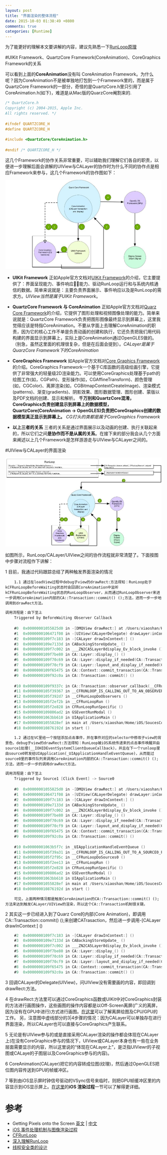 ```yaml
---
layout: post
title: "界面渲染的整体流程"
date: 2015-10-03 01:38:49 +0800
comments: true
categories: [Runtime]
---
```


<!--more-->

为了能更好的理解本文要讲解的内容，建议先熟悉一下[RunLoop原理](http://blog.handy.wang/blog/2014/05/26/runloopxue-xi-bi-ji-1/)

#UIKit Framework、QuartzCore Framework(CoreAnimation)、CoreGraphics Framework的关系

可以看到上面的**CoreAnimation**没有叫 CoreAnimation Framework。为什么呢？因为CoreAnimation不是被单独地打包到一个Framework里的，而是属于QuartzCore Framework的一部分，奇怪的是QuartzCore.h里只引用了CoreAnimation.h(如下)，难道是从Mac版的QuarzCore阉割来的.

```objectivec
/* QuartzCore.h
Copyright (c) 2004-2015, Apple Inc.
All rights reserved. */

#ifndef QUARTZCORE_H
#define QUARTZCORE_H

#include <QuartzCore/CoreAnimation.h>

#endif /* QUARTZCORE_H */
```

这几个Framework的协作关系非常重要，可以辅助我们理解它们各自的职责，以便进一步理解后面会讲解的UIView与CALayer的协作时为什么不同的协作点是相应Framework来参与，这几个Framework的协作图如下：

![UIKit|QuarzCore|CoreGraphics关系图](https://raw.githubusercontent.com/Handy-Wang/Handy-Wang.github.io/source/source/_posts/img/UIKit-QuarzCore-CoreGraphics-relations.jpg "UIKit|QuarzCore|CoreGraphics关系图")

* **UIKit Framework**
正如Apple官方文档对[UIKit Framework](https://developer.apple.com/library/ios/documentation/UIKit/Reference/UIKit_Framework/)的介绍，它主要提供了：界面呈现能力、事件响应能力、驱动RunLoop运行和与系统内核通信的数据。简单来说就是：主要负责界面展示、事件响应以及是RunLoop的需求方。*UIView当然是属于UIKit Framework*。

* **QuartzCore Framework 与 CoreAnimation**
正如Apple官方文档对[Quarz Core Framework](https://developer.apple.com/library/mac/documentation/GraphicsImaging/Reference/QuartzCoreRefCollection/)的介绍，它提供了图形处理和视频图像处理的能力。简单来说就是：QuartzCore Framework负责把图形图像最终显示到屏幕上，这里我觉得应该是特指CoreAnimation。不要从字面上去理解CoreAnimation的职责，因为它的核心工作不单是负责动画的创建和执行，它还负责把我们用代码构建的界面显示到屏幕上，实际上是CoreAnimation通过OpenGLES做的。（别急，虽然这里面的机理很复杂，但是在后面会提到）。*CALayer是属于QuarzCore Framework下的CoreAnimation*

* **CoreGraphics Framework**
如Apple官方文档对[Core Graphics Framework](https://developer.apple.com/library/prerelease/ios/documentation/CoreGraphics/Reference/CoreGraphics_Framework/index.html)的介绍。CoreGraphics Framework一个基于C库函数的高级绘画引擎，它提供了非常强大的轻量级2D渲染能力。可以使用CoreGraphics处理基于path的绘图工作(如，CGPath)、变形操作(如，CGAffineTransform)、颜色管理(如，CGColor)、离屏渲染(如，CGBitmapContextCreateImage)、渲染模式(patterns)、渐变(gradients)、阴影效果、图形数据管理、图形创建、蒙版以及PDF文档的创建、显示和解析。
**千万别和QuartzCore混淆，CoreGraphics负责创建显示到屏幕上的数据模型，QuartzCore(CoreAnimation -> OpenGLES)负责把CoreGraphics创建的数据模型真正显示到屏幕上。** *CG打头的类都是属于CoreGraphics Framework*

* **以上三者的关系**
三者的关系是通过界面展示以及动画的创建、执行关联起来的，所以它们之间**是协作而不是从属的关系**。在接下来的部分我会从几个方面来阐述以上几个Framework是怎样游游走与UIView与CALayer之间的。

#UIView与CALayer的界面渲染

![UIView的显示流程图](https://raw.githubusercontent.com/Handy-Wang/Handy-Wang.github.io/source/source/_posts/img/uiview_rendering_process.jpg "UIView的显示流程图")

如图所示，RunLoop/CALayer/UIView之间的协作流程就非常清楚了。下面按图中步骤对流程作下讲解：

1 目前，我通过代码跟踪总结了两种触发界面渲染的情况


		1.1 通过在loadView过程中debug子view的drawRect:方法得知：RunLoop处于kCFRunLoopBeforeWaiting状态时会回调CoreAnimation中监听kCFRunLoopBeforeWaiting状态的RunLoopObserver，从而通过RunLoopObserver来进一步调用CoreAnimation内部的CA::Transaction::commit() ();方法，进而一步一步地调用到drawRect方法。

```objectivec
调用流程是：由下至上
	Triggered by BeforeWaiting Observer Callback
		
	#0	0x00000001055825d0 in -[DMQView drawRect:] at /Users/xiaoshan/Home/iOS/SoucesCode/DispatchMainQueue/DispatchMainQueue/DMQView.m:16
	#1	0x0000000106471f08 in -[UIView(CALayerDelegate) drawLayer:inContext:] ()
	#2	0x0000000109f7c183 in -[CALayer drawInContext:] ()
	#3	0x0000000109e7133d in CABackingStoreUpdate_ ()
	#4	0x0000000109f7c002 in ___ZN2CA5Layer8display_Ev_block_invoke ()
	#5	0x0000000109f7be80 in CA::Layer::display_() ()
	#6	0x0000000109f70c69 in CA::Layer::display_if_needed(CA::Transaction*) ()
	#7	0x0000000109f70cf9 in CA::Layer::layout_and_display_if_needed(CA::Transaction*) ()
	#8	0x0000000109f65475 in CA::Context::commit_transaction(CA::Transaction*) ()
	#9	0x0000000109f92c0a in CA::Transaction::commit() ()
		
	#10	0x0000000109f9337c in CA::Transaction::observer_callback(__CFRunLoopObserver*, unsigned long, void*) ()
	#11	0x0000000105f39367 in __CFRUNLOOP_IS_CALLING_OUT_TO_AN_OBSERVER_CALLBACK_FUNCTION__ ()
	#12	0x0000000105f392d7 in __CFRunLoopDoObservers ()
	#13	0x0000000105f2ef2b in __CFRunLoopRun ()
	#14	0x0000000105f2e828 in CFRunLoopRunSpecific ()
	#15	0x0000000109806ad2 in GSEventRunModal ()
	#16	0x00000001063bb610 in UIApplicationMain ()
	#17	0x00000001055828ef in main at /Users/xiaoshan/Home/iOS/SoucesCode/DispatchMainQueue/DispatchMainQueue/main.m:14
	#18	0x000000010876192d in start ()
```
			
		1.2 通过在VC里给一个按钮添加点击事件，并在事件对应的selector中修改子view的背景色，debug子view的drawRect:方法得知：RunLoop被iOS系统传递来的点击事件唤醒并由source1处理(__IOHIDEventSystemClientQueueCallback)，并且在下一个runloop里由source0转发给UIApplication(_UIApplicationHandleEventQueue)，从而能过source0里的事件队列来调用CoreAnimation内部的CA::Transaction::commit() ();方法，进而一步一步的调用drawRect方法。

```objectivec
调用流程是：由下至上
	Triggered by Source1 [Click Event] -> Source0
		
	#0	0x00000001055825d0 in -[DMQView drawRect:] at /Users/xiaoshan/Home/iOS/SoucesCode/DispatchMainQueue/DispatchMainQueue/DMQView.m:16
	#1	0x0000000106471f08 in -[UIView(CALayerDelegate) drawLayer:inContext:] ()
	#2	0x0000000109f7c183 in -[CALayer drawInContext:] ()
	#3	0x0000000109e7133d in CABackingStoreUpdate_ ()
	#4	0x0000000109f7c002 in ___ZN2CA5Layer8display_Ev_block_invoke ()
	#5	0x0000000109f7be80 in CA::Layer::display_() ()
	#6	0x0000000109f70c69 in CA::Layer::display_if_needed(CA::Transaction*) ()
	#7	0x0000000109f70cf9 in CA::Layer::layout_and_display_if_needed(CA::Transaction*) ()
	#8	0x0000000109f65475 in CA::Context::commit_transaction(CA::Transaction*) ()
	#9	0x0000000109f92c0a in CA::Transaction::commit() ()
		
	#10	0x00000001063b5f7c in _UIApplicationHandleEventQueue ()
	#11	0x0000000105f39a31 in __CFRUNLOOP_IS_CALLING_OUT_TO_A_SOURCE0_PERFORM_FUNCTION__ ()
	#12	0x0000000105f2f95c in __CFRunLoopDoSources0 ()
	#13	0x0000000105f2ee13 in __CFRunLoopRun ()
	#14	0x0000000105f2e828 in CFRunLoopRunSpecific ()
	#15	0x0000000109806ad2 in GSEventRunModal ()
	#16	0x00000001063bb610 in UIApplicationMain ()
	#17	0x00000001055828ef in main at /Users/xiaoshan/Home/iOS/SoucesCode/DispatchMainQueue/DispatchMainQueue/main.m:14
	#18	0x000000010876192d in start ()
```
			
		可见，上面两种情况都是触发CoreAnimation的CA::Transaction::commit() ();方法来达到触发CALayer/UIView的渲染，所以这个CA::Transaction机制很关键。

2 其实这一步已经进入到了Quarz Core的内部(Core Animation)，即调用CA::Transaction::commit() ();来创建CATrasaction，然后进一步调用-[CALayer drawInContext:] ()

```objectivec
	#2	0x0000000109f7c183 in -[CALayer drawInContext:] ()
	#3	0x0000000109e7133d in CABackingStoreUpdate_ ()
	#4	0x0000000109f7c002 in ___ZN2CA5Layer8display_Ev_block_invoke ()
	#5	0x0000000109f7be80 in CA::Layer::display_() ()
	#6	0x0000000109f70c69 in CA::Layer::display_if_needed(CA::Transaction*) ()
	#7	0x0000000109f70cf9 in CA::Layer::layout_and_display_if_needed(CA::Transaction*) ()
	#8	0x0000000109f65475 in CA::Context::commit_transaction(CA::Transaction*) ()
	#9	0x0000000109f92c0a in CA::Transaction::commit() ()
```
		
3 回调CALayer的Delegate(UIView)，问UIView没有需要画的内容，即回调到drawRect:方法。

4 在drawRect:方法里可以通过CoreGraphics函数或UIKit中对CoreGraphics封装的方法进行画图操作，这些画图的操作内容都是以Off-Screen离屏(广义的离屏，因为没有在GPU中进行)方式进行画图。[在这里](http://objccn.io/issue-3-1/)可以了解离屏绘图及CPU/GPU的工作。 另，注意图中虚线部分的3|4步骤的情况：因为CALayer可以单独存在进行界面渲染，所以CALayer也可以直接与CoreGraphics产生联系。

5 无论是有UIView参与的或是直接采用CALayer渲染的操作都会体现在CALayer上(在没有CoreGraphics参与的情况下，UIView或CALayer本身也有一些在业务层面需要显示的内容，所以这里说的“体现在CALayer上”，是泛指UIViewr的子视图或CALaye的子图层以及CoreGraphics参与的内容)。

6 CoreAnimation(CALayer)把它的内容转成位图(纹理)，然后通过OpenGLES把位图内容传送到GPU的帧缓冲区。

7 等到由iOS显示屏时钟信号驱动的VSync信号来临时，则把GPU帧缓冲区里的内容显示到iOS显示屏上。[在这里](http://mp.weixin.qq.com/s?__biz=MzAwNDY1ODY2OQ==&mid=400417748&idx=1&sn=0c5f6747dd192c5a0eea32bb4650c160&scene=4#wechat_redirect)的**iOS 渲染过程**一节可以了解得更详细。

# 参考
* Getting Pixels onto the Screen   [英文](https://www.objc.io/issues/3-views/moving-pixels-onto-the-screen/)   |   [中文](http://objccn.io/issue-3-1/)
* [iOS 事件处理机制与图像渲染过程](http://mp.weixin.qq.com/s?__biz=MzAwNDY1ODY2OQ==&mid=400417748&idx=1&sn=0c5f6747dd192c5a0eea32bb4650c160&scene=4#wechat_redirect)
* [CFRunLoop](https://github.com/ming1016/study/wiki/CFRunLoop)
* [深入理解RunLoop](http://blog.ibireme.com/2015/05/18/runloop/)
* [线程安全类的设计](http://objccn.io/issue-2-4/)